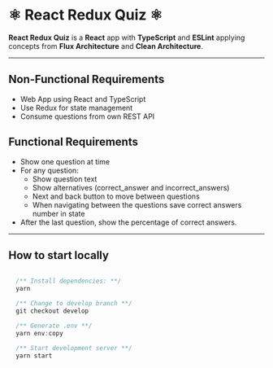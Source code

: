 # ⚛️ React Redux Quiz ⚛️

**React Redux Quiz** is a **React** app with **TypeScript** and **ESLint** applying concepts from **Flux Architecture** and **Clean Architecture**.

---

## Non-Functional Requirements

- Web App using React and TypeScript
- Use Redux for state management
- Consume questions from own REST API

## Functional Requirements

- Show one question at time
- For any question:
  - Show question text
  - Show alternatives (correct_answer and incorrect_answers)
  - Next and back button to move between questions 
  - When navigating between the questions save correct answers number in state
- After the last question, show the percentage of correct answers.

---

## How to start locally

```typescript

  /** Install dependencies: **/
  yarn

  /** Change to develop branch **/
  git checkout develop

  /** Generate .env **/
  yarn env:copy

  /** Start development server **/
  yarn start

```
